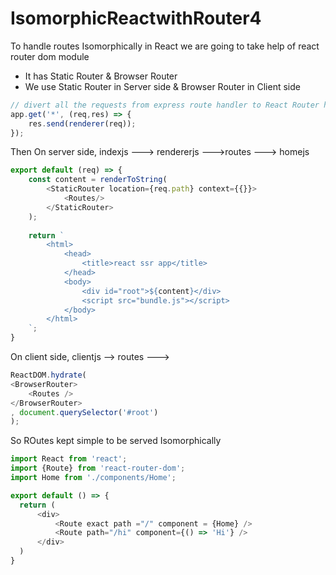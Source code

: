 # IsomorphicReactwithRouter4

To handle routes Isomorphically in React we are going to take help of react router dom module
- It has Static Router & Browser Router
- We use Static Router in Server side & Browser Router in Client side

``` javascript
// divert all the requests from express route handler to React Router handler
app.get('*', (req,res) => {
    res.send(renderer(req));
});
```

Then On server side, 
indexjs ---> rendererjs --->routes ---> homejs 
``` javascript
export default (req) => {
    const content = renderToString(
        <StaticRouter location={req.path} context={{}}>
            <Routes/>
        </StaticRouter>
    );
        
    return `
        <html>
            <head>
                <title>react ssr app</title>
            </head>
            <body>
                <div id="root">${content}</div>
                <script src="bundle.js"></script>
            </body>
        </html>
    `;
}
```

On client side,
clientjs --> routes --->
``` javascript
ReactDOM.hydrate(
<BrowserRouter> 
    <Routes />
</BrowserRouter>
, document.querySelector('#root')
);
```


So ROutes kept simple to be served Isomorphically
```javascript
import React from 'react';
import {Route} from 'react-router-dom';
import Home from './components/Home';

export default () => {
  return (
      <div>
          <Route exact path ="/" component = {Home} />
          <Route path="/hi" component={() => 'Hi'} />
      </div>
  )
}

```
